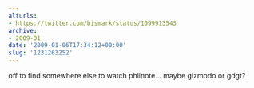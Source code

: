 ```yaml
---
alturls:
- https://twitter.com/bismark/status/1099913543
archive:
- 2009-01
date: '2009-01-06T17:34:12+00:00'
slug: '1231263252'
---
```


off to find somewhere else to watch philnote... maybe gizmodo or gdgt?

